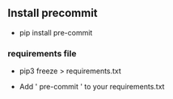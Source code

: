 
## Install precommit

- pip install pre-commit

### requirements file

- pip3 freeze > requirements.txt  

- Add ' pre-commit ' to your requirements.txt
